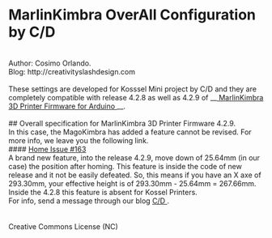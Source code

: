 MarlinKimbra OverAll Configuration by C/D
===============
<br>
Author: Cosimo Orlando.<br>
Blog: http://creativityslashdesign.com
<br>
<br>
These settings are developed for Kosssel Mini project by C/D and they are completely compatible with release 4.2.8 as well as 4.2.9 of
__<a href="https://github.com/MagoKimbra/MarlinKimbra"> MarlinKimbra 3D Printer Firmware for Arduino </a>__.
<br>
<br>
## Overall specification for MarlinKimbra 3D Printer Firmware 4.2.9.
<br>
In this case, the MagoKimbra has added a feature cannot be revised. For more info, we leave you the following link.
<br>
#### <a href="https://github.com/MagoKimbra/MarlinKimbra/issues/163">Home Issue #163</a>
<br>
A brand new feature, into the release 4.2.9, move down of 25.64mm (in our case) the position after homing. This feature is inside the code of new release and it not be easily defeated. So, this means if you have an X axe of 293.30mm, your effective height is of 293.30mm - 25.64mm = 267.66mm.
Inside the 4.2.8 this feature is absent for Kossel Printers.
<br>
For info, send a message through our blog <a href="http://creativityslashdesign.com"> C/D </a>.
<br>
<br>
<br>
Creative Commons License (NC)
